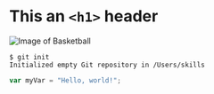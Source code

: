 # This an `<h1>` header

![Image of Basketball](https://avatars.githubusercontent.com/u/11377758?v=4)

```
$ git init
Initialized empty Git repository in /Users/skills
```

```javascript
var myVar = "Hello, world!";
```
